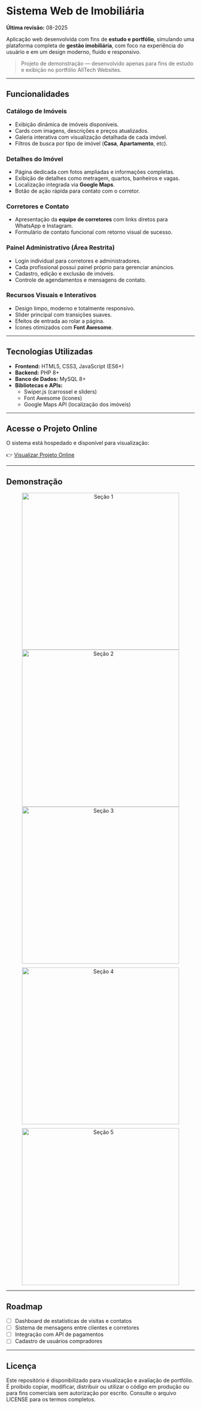 # Sistema Web de Imobiliária

**Última revisão:** 08-2025

Aplicação web desenvolvida com fins de **estudo e portfólio**, simulando uma plataforma completa de **gestão imobiliária**, com foco na experiência do usuário e em um design moderno, fluido e responsivo.

> Projeto de demonstração — desenvolvido apenas para fins de estudo e exibição no portfólio AllTech Websites.

---

## Funcionalidades

### Catálogo de Imóveis  
- Exibição dinâmica de imóveis disponíveis.  
- Cards com imagens, descrições e preços atualizados.  
- Galeria interativa com visualização detalhada de cada imóvel.  
- Filtros de busca por tipo de imóvel (**Casa**, **Apartamento**, etc).  

### Detalhes do Imóvel  
- Página dedicada com fotos ampliadas e informações completas.  
- Exibição de detalhes como metragem, quartos, banheiros e vagas.  
- Localização integrada via **Google Maps**.  
- Botão de ação rápida para contato com o corretor.  

### Corretores e Contato  
- Apresentação da **equipe de corretores** com links diretos para WhatsApp e Instagram.  
- Formulário de contato funcional com retorno visual de sucesso.  

### Painel Administrativo (Área Restrita)  
- Login individual para corretores e administradores.  
- Cada profissional possui painel próprio para gerenciar anúncios.  
- Cadastro, edição e exclusão de imóveis.  
- Controle de agendamentos e mensagens de contato.  

### Recursos Visuais e Interativos  
- Design limpo, moderno e totalmente responsivo.  
- Slider principal com transições suaves.  
- Efeitos de entrada ao rolar a página.  
- Ícones otimizados com **Font Awesome**.  

---

## Tecnologias Utilizadas

- **Frontend:** HTML5, CSS3, JavaScript (ES6+)  
- **Backend:** PHP 8+  
- **Banco de Dados:** MySQL 8+  
- **Bibliotecas e APIs:**  
  - Swiper.js (carrossel e sliders)  
  - Font Awesome (ícones)  
  - Google Maps API (localização dos imóveis)  

---

## Acesse o Projeto Online

O sistema está hospedado e disponível para visualização:

👉 [Visualizar Projeto Online](https://plum-mongoose-788265.hostingersite.com)

---

## Demonstração

<div align="center">

  <!-- Linha 1 -->
  <img src="https://github.com/user-attachments/assets/2f58eb24-ce1d-4c09-8574-5cd0142ff41b" height="420" style="margin:0 10px; vertical-align:top;" alt="Seção 1">
  <img src="https://github.com/user-attachments/assets/89089eeb-90e0-4253-babf-d48fd94fd437" height="420" style="margin:0 10px; vertical-align:top;" alt="Seção 2">
  <img src="https://github.com/user-attachments/assets/259e31b8-dac5-4ade-89c3-915144eef2f7" height="420" style="margin:0 10px; vertical-align:top;" alt="Seção 3">

  <br>

  <!-- Linha 2 (mesma altura das de cima) -->
  <img src="https://github.com/user-attachments/assets/567db262-2a26-4ec5-9c16-2281e03fae2f" height="420" style="margin:10px 10px 0; vertical-align:top;" alt="Seção 4">
  <img src="https://github.com/user-attachments/assets/a206436f-4cd8-4f50-96c9-dcf6cc3382b7" height="420" style="margin:10px 10px 0; vertical-align:top;" alt="Seção 5">

</div>

---

## Roadmap

- [ ] Dashboard de estatísticas de visitas e contatos  
- [ ] Sistema de mensagens entre clientes e corretores  
- [ ] Integração com API de pagamentos  
- [ ] Cadastro de usuários compradores  

---

## Licença
Este repositório é disponibilizado para visualização e avaliação de portfólio.
É proibido copiar, modificar, distribuir ou utilizar o código em produção ou para fins comerciais sem autorização por escrito.
Consulte o arquivo LICENSE para os termos completos.

